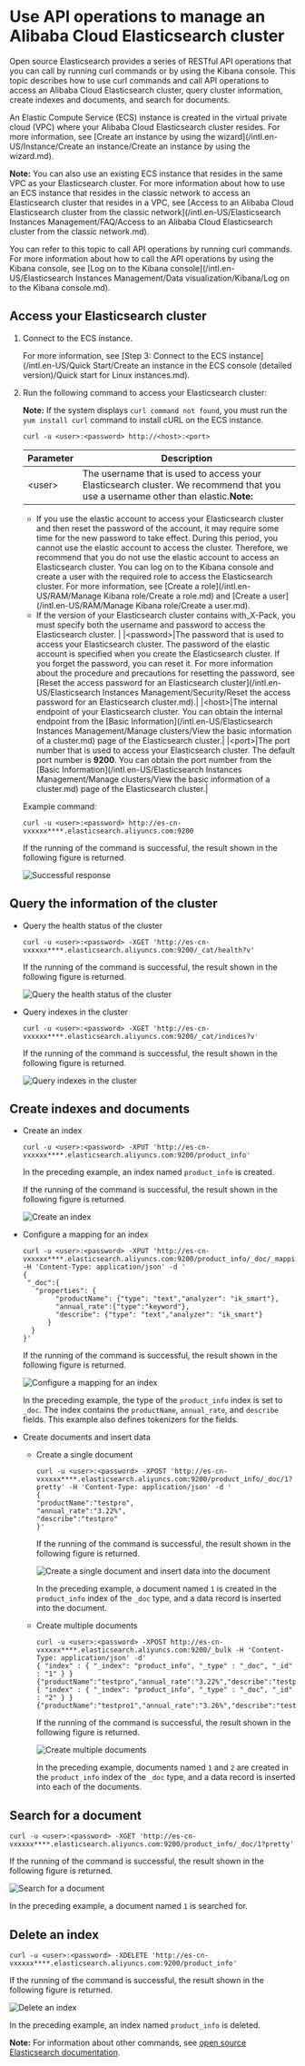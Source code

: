 # Use API operations to manage an Alibaba Cloud Elasticsearch cluster

Open source Elasticsearch provides a series of RESTful API operations that you can call by running curl commands or by using the Kibana console. This topic describes how to use curl commands and call API operations to access an Alibaba Cloud Elasticsearch cluster, query cluster information, create indexes and documents, and search for documents.

An Elastic Compute Service \(ECS\) instance is created in the virtual private cloud \(VPC\) where your Alibaba Cloud Elasticsearch cluster resides. For more information, see [Create an instance by using the wizard](/intl.en-US/Instance/Create an instance/Create an instance by using the wizard.md).

**Note:** You can also use an existing ECS instance that resides in the same VPC as your Elasticsearch cluster. For more information about how to use an ECS instance that resides in the classic network to access an Elasticsearch cluster that resides in a VPC, see [Access to an Alibaba Cloud Elasticsearch cluster from the classic network](/intl.en-US/Elasticsearch Instances Management/FAQ/Access to an Alibaba Cloud Elasticsearch cluster from the classic network.md).

You can refer to this topic to call API operations by running curl commands. For more information about how to call the API operations by using the Kibana console, see [Log on to the Kibana console](/intl.en-US/Elasticsearch Instances Management/Data visualization/Kibana/Log on to the Kibana console.md).

## Access your Elasticsearch cluster

1.  Connect to the ECS instance.

    For more information, see [Step 3: Connect to the ECS instance](/intl.en-US/Quick Start/Create an instance in the ECS console (detailed version)/Quick start for Linux instances.md).

2.  Run the following command to access your Elasticsearch cluster:

    **Note:** If the system displays `curl command not found`, you must run the `yum install curl` command to install cURL on the ECS instance.

    ```
    curl -u <user>:<password> http://<host>:<port>
    ```

    |Parameter|Description|
    |---------|-----------|
    |<user\>|The username that is used to access your Elasticsearch cluster. We recommend that you use a username other than elastic.**Note:**

    -   If you use the elastic account to access your Elasticsearch cluster and then reset the password of the account, it may require some time for the new password to take effect. During this period, you cannot use the elastic account to access the cluster. Therefore, we recommend that you do not use the elastic account to access an Elasticsearch cluster. You can log on to the Kibana console and create a user with the required role to access the Elasticsearch cluster. For more information, see [Create a role](/intl.en-US/RAM/Manage Kibana role/Create a role.md) and [Create a user](/intl.en-US/RAM/Manage Kibana role/Create a user.md).
    -   If the version of your Elasticsearch cluster contains with\_X-Pack, you must specify both the username and password to access the Elasticsearch cluster. |
    |<password\>|The password that is used to access your Elasticsearch cluster. The password of the elastic account is specified when you create the Elasticsearch cluster. If you forget the password, you can reset it. For more information about the procedure and precautions for resetting the password, see [Reset the access password for an Elasticsearch cluster](/intl.en-US/Elasticsearch Instances Management/Security/Reset the access password for an Elasticsearch cluster.md).|
    |<host\>|The internal endpoint of your Elasticsearch cluster. You can obtain the internal endpoint from the [Basic Information](/intl.en-US/Elasticsearch Instances Management/Manage clusters/View the basic information of a cluster.md) page of the Elasticsearch cluster.|
    |<port\>|The port number that is used to access your Elasticsearch cluster. The default port number is **9200**. You can obtain the port number from the [Basic Information](/intl.en-US/Elasticsearch Instances Management/Manage clusters/View the basic information of a cluster.md) page of the Elasticsearch cluster.|

    Example command:

    ```
    curl -u <user>:<password> http://es-cn-vxxxxx****.elasticsearch.aliyuncs.com:9200
    ```

    If the running of the command is successful, the result shown in the following figure is returned.

    ![Successful response](https://static-aliyun-doc.oss-accelerate.aliyuncs.com/assets/img/en-US/1224649951/p58858.png)


## Query the information of the cluster

-   Query the health status of the cluster

    ```
    curl -u <user>:<password> -XGET 'http://es-cn-vxxxxx****.elasticsearch.aliyuncs.com:9200/_cat/health?v'
    ```

    If the running of the command is successful, the result shown in the following figure is returned.

    ![Query the health status of the cluster](https://static-aliyun-doc.oss-accelerate.aliyuncs.com/assets/img/en-US/2224649951/p88445.png)

-   Query indexes in the cluster

    ```
    curl -u <user>:<password> -XGET 'http://es-cn-vxxxxx****.elasticsearch.aliyuncs.com:9200/_cat/indices?v'
    ```

    If the running of the command is successful, the result shown in the following figure is returned.

    ![Query indexes in the cluster](https://static-aliyun-doc.oss-accelerate.aliyuncs.com/assets/img/en-US/2224649951/p88448.png)


## Create indexes and documents

-   Create an index

    ```
    curl -u <user>:<password> -XPUT 'http://es-cn-vxxxxx****.elasticsearch.aliyuncs.com:9200/product_info'
    ```

    In the preceding example, an index named `product_info` is created.

    If the running of the command is successful, the result shown in the following figure is returned.

    ![Create an index](https://static-aliyun-doc.oss-accelerate.aliyuncs.com/assets/img/en-US/2224649951/p88449.png)

-   Configure a mapping for an index

    ```
    curl -u <user>:<password> -XPUT 'http://es-cn-vxxxxx****.elasticsearch.aliyuncs.com:9200/product_info/_doc/_mapping' -H 'Content-Type: application/json' -d '
    {
     "_doc":{
       "properties": {
            "productName": {"type": "text","analyzer": "ik_smart"},
            "annual_rate":{"type":"keyword"},
            "describe": {"type": "text","analyzer": "ik_smart"}
          }
      }
    }'
    ```

    If the running of the command is successful, the result shown in the following figure is returned.

    ![Configure a mapping for an index](https://static-aliyun-doc.oss-accelerate.aliyuncs.com/assets/img/en-US/2224649951/p88464.png)

    In the preceding example, the type of the `product_info` index is set to `_doc`. The index contains the `productName`, `annual_rate`, and `describe` fields. This example also defines tokenizers for the fields.

-   Create documents and insert data
    -   Create a single document

        ```
        curl -u <user>:<password> -XPOST 'http://es-cn-vxxxxx****.elasticsearch.aliyuncs.com:9200/product_info/_doc/1?pretty' -H 'Content-Type: application/json' -d '
        {
        "productName":"testpro",
        "annual_rate":"3.22%",
        "describe":"testpro"
        }'
        ```

        If the running of the command is successful, the result shown in the following figure is returned.

        ![Create a single document and insert data into the document](https://static-aliyun-doc.oss-accelerate.aliyuncs.com/assets/img/en-US/2224649951/p88456.png)

        In the preceding example, a document named `1` is created in the `product_info` index of the `_doc` type, and a data record is inserted into the document.

    -   Create multiple documents

        ```
        curl -u <user>:<password> -XPOST http://es-cn-vxxxxx****.elasticsearch.aliyuncs.com:9200/_bulk -H 'Content-Type: application/json' -d'
        { "index" : { "_index": "product_info", "_type" : "_doc", "_id" : "1" } }
        {"productName":"testpro","annual_rate":"3.22%","describe":"testpro"}
        { "index" : { "_index": "product_info", "_type" : "_doc", "_id" : "2" } }
        {"productName":"testpro1","annual_rate":"3.26%","describe":"testpro"}'
        ```

        If the running of the command is successful, the result shown in the following figure is returned.

        ![Create multiple documents](https://static-aliyun-doc.oss-accelerate.aliyuncs.com/assets/img/en-US/1716522161/p212941.png)

        In the preceding example, documents named `1` and `2` are created in the `product_info` index of the `_doc` type, and a data record is inserted into each of the documents.


## Search for a document

```
curl -u <user>:<password> -XGET 'http://es-cn-vxxxxx****.elasticsearch.aliyuncs.com:9200/product_info/_doc/1?pretty'
```

If the running of the command is successful, the result shown in the following figure is returned.

![Search for a document](https://static-aliyun-doc.oss-accelerate.aliyuncs.com/assets/img/en-US/2224649951/p88461.png)

In the preceding example, a document named `1` is searched for.

## Delete an index

```
curl -u <user>:<password> -XDELETE 'http://es-cn-vxxxxx****.elasticsearch.aliyuncs.com:9200/product_info'
```

If the running of the command is successful, the result shown in the following figure is returned.

![Delete an index](https://static-aliyun-doc.oss-accelerate.aliyuncs.com/assets/img/en-US/2224649951/p88462.png)

In the preceding example, an index named `product_info` is deleted.

**Note:** For information about other commands, see [open source Elasticsearch documentation](https://www.elastic.co/guide/en/elasticsearch/reference/current/rest-apis.html).

